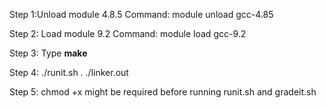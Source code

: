 
Step 1:Unload module 4.8.5 
Command: module unload gcc-4.85

Step 2: Load module 9.2
Command: module load gcc-9.2

Step 3: Type **make**

Step 4: ./runit.sh . ./linker.out

Step 5: chmod +x might be required before running runit.sh and gradeit.sh
